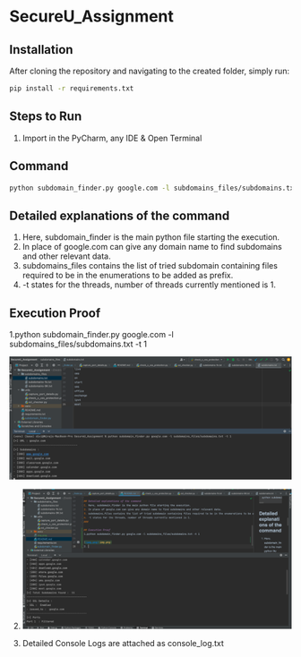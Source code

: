 # SecureU_Assignment

## Installation
After cloning the repository and navigating to the created folder, simply run:
```bash
pip install -r requirements.txt
```

## Steps to Run

1. Import in the PyCharm, any IDE & Open Terminal

## Command
```bash
python subdomain_finder.py google.com -l subdomains_files/subdomains.txt -t 1
```
## Detailed explanations of the command
1. Here, subdomain_finder is the main python file starting the execution. 
2. In place of google.com can give any domain name to find subdomains and other relevant data. 
3. subdomains_files contains the list of tried subdomain containing files required to be in the enumerations to be added as prefix. 
4. -t states for the threads, number of threads currently mentioned is 1.
###

## Execution Proof
1.python subdomain_finder.py google.com -l subdomains_files/subdomains.txt -t 1

![img.png](img.png)


2. ![img_1.png](img_1.png)

3. Detailed Console Logs are attached as console_log.txt

###